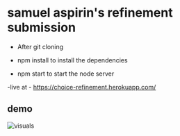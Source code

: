 # samuel aspirin's refinement submission

- After git cloning

- npm install to install the dependencies

- npm start to start the node server 

-live at - https://choice-refinement.herokuapp.com/

## demo

![visuals](https://github.com/Samuellyworld/choice-coin-refinement/blob/main/src/images/preview.gif)